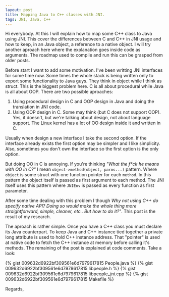 ```yaml
---
layout: post
title: Mapping Java to C++ classes with JNI.
tags: JNI, Java, C++
---
```


Hi everybody. At this I will explain how to map some C++ class to Java using
JNI. This cover the differences between C and C++ in JNI usage and how to keep,
in an Java object, a reference to a native object. I will try another aproach
here where the explanation goes inside code as arguments. The roadmap used to
compile and run this can be grasped from older posts.

Before start I want to add some motivation. I've been writting JNI interfaces
for some time now. Some times the whole stack is being written only to export
some functionality to Java guys. They think in object while I think as
struct. This is the biggest problem here. C is all about procedural while
Java is all about OOP. There are two possible aproaches:

1. Using procedural design in C and OOP design in Java and doing the
   translation in JNI code.
2. Using OOP design in C. Some may think (but C does not support OOP). Yes, it
   doesn't, but we're talking about design, not about language support. The
   Linux kernel has a lot of OO design inside it and written in C.

Usually when design a new interface I take the second option.  If the interface
already exists the first option may be simpler and I like simplicity. Also,
sometimes you don't own the interface so the first option is the only option.

But doing OO in C is annoying. If you're thinking _"What the f*ck he means with
OO in C?"_ I mean `object->method(object, parms...)` pattern. Where `object` is
some struct with one function pointer for each `method`. In this pattern the
object itself is passed as first argument to each method. The JNI itself uses
this pattern where `JNIEnv` is passed as every function as first parameter.

After some time dealing with this problem I though _Why not using C++ do
specify native API? Doing so would make the whole thing more straightforward,
simple, cleaner, etc.. But how to do it?"_. This post is the result of my research.

The aproach is rather simple. Once you have a C++ class you must declare
its Java counterpart. To keep Java and C++ instance tied together a private
long attribute is used to hold C++ instance address. That "pointer" is used
at native code to fetch the C++ instance at memory before calling it's 
methods. The remaining of the post is explained at code comments. Take a look:

{% gist 009632d6922bf309561e6d7979617815 People.java %} 
{% gist 009632d6922bf309561e6d7979617815 libpeople.h %} 
{% gist 009632d6922bf309561e6d7979617815 libpeople_jni.cpp %} 
{% gist 009632d6922bf309561e6d7979617815 Makefile %} 

Regards,
